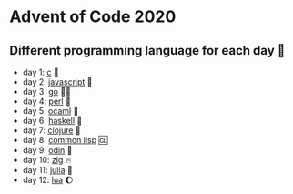 # Advent of Code 2020
## Different programming language for each day :cowboy_hat_face:

* day 1: [c](https://gcc.gnu.org/) :older_man:
* day 2: [javascript](https://www.javascript.com/) :bridge_at_night:
* day 3: [go](https://go.dev/) :running_man:
* day 4: [perl](https://www.perl.org/) :gem: 
* day 5: [ocaml](https://ocaml.org/) :camel:
* day 6: [haskell](https://www.haskell.org/) :mage:
* day 7: [clojure](https://clojure.org/) :test_tube:
* day 8: [common lisp](https://common-lisp.net/) :cl:
* day 9: [odin](https://odin-lang.org/) :meat_on_bone:
* day 10: [zig](https://ziglang.org/) :fire:
* day 11: [julia](https://julialang.org/) :dancer:
* day 12: [lua](https://www.lua.org/) :moon:
